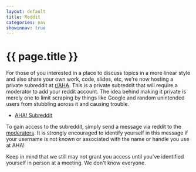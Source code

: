 ```yaml
---
layout: default
title: Reddit
categories: nav
showinnav: true
---
```


# {{ page.title }}

For those of you interested in a place to discuss topics in a more linear style and also
share your own work, code, slides, etc, we're now hosting a private subreddit at [r/AHA](https://reddit.com/r/AHA).
This is a private subreddit that will require a moderator to add your reddit account. The
idea behind making it private is merely one to limit scraping by things like Google and
random unintended users from stubbling across it and causing trouble.

* [AHA! Subreddit](https://reddit.com/r/AHA)

To gain access to the subreddit, simply send a message via reddit to the [moderators](http://www.reddit.com/message/compose/?to=/r/AHA&subject=Access%20to%20Subreddit).
It is strongly encouraged to identify yourself in this message if your username is not known or associated with the
name or handle you use at AHA!

Keep in mind that we still may not grant you access until you've identified yourself in
person at a meeting. We don't know everyone.

